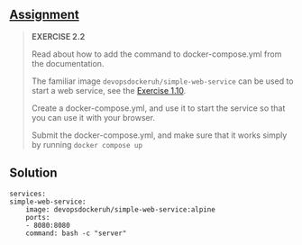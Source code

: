 ## [Assignment](https://devopswithdocker.com/part-2/section-1#exercises-22---23)

> **EXERCISE 2.2**
> 
> Read about how to add the command to docker-compose.yml from the documentation.
> 
> The familiar image `devopsdockeruh/simple-web-service` can be used to start a web service, see the [Exercise 1.10](https://github.com/VikSil/DevOps_with_Docker/blob/trunk/Part1/Exercise_1.10).
> 
> Create a docker-compose.yml, and use it to start the service so that you can use it with your browser.
> 
> Submit the docker-compose.yml, and make sure that it works simply by running `docker compose up`

## Solution

    services:
    simple-web-service:
        image: devopsdockeruh/simple-web-service:alpine
        ports:
        - 8080:8080
        command: bash -c "server"